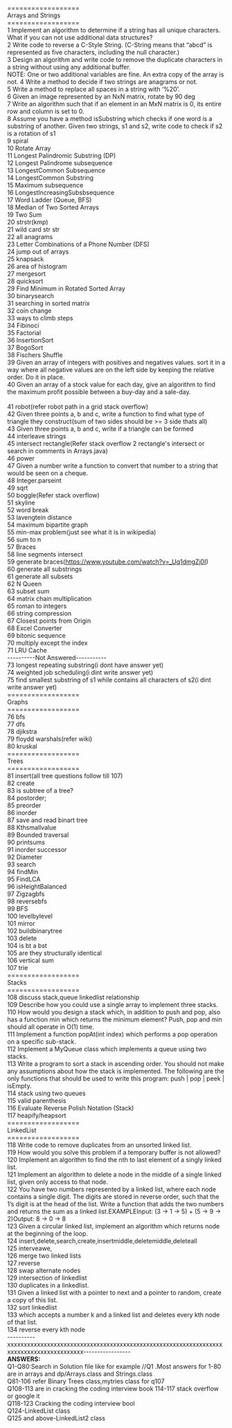 ==================<br/>
Arrays and Strings<br/>
==================<br/>
1 Implement an algorithm to determine if a string has all unique characters. What if you can not use additional data structures?<br/>
2 Write code to reverse a C-Style String. (C-String means that “abcd” is represented as five characters, including the null character.)<br/>
3 Design an algorithm and write code to remove the duplicate characters in a string without using any additional buffer.<br/> NOTE: One or two additional variables are fine. An extra copy of the array is not.
4 Write a method to decide if two strings are anagrams or not.<br/>
5 Write a method to replace all spaces in a string with ‘%20’.<br/>
6 Given an image represented by an NxN matrix, rotate by 90 deg<br/>
7 Write an algorithm such that if an element in an MxN matrix is 0, its entire row and column is set to 0.<br/>
8 Assume you have a method isSubstring which checks if one word is a substring of another. Given two strings, s1 and s2,      write code to check if s2 is a rotation of s1<br/>
9  spiral<br/>
10 Rotate Array<br/>
11 Longest Palindromic Substring (DP)<br/>
12 Longest Palindrome subsequence<br/>
13 LongestCommon Subsequence<br/>
14 LongestCommon Substring<br/>
15 Maximum subsequence<br/>
16 LongestIncreasingSubsbsequence<br/>
17 Word Ladder (Queue, BFS)<br/>
18 Median of Two Sorted Arrays<br/>
19 Two Sum<br/>
20 strstr(kmp)<br/>
21 wild card str str<br/>
22 all anagrams<br/>
23 Letter Combinations of a Phone Number (DFS)<br/>
24 jump out of arrays<br/>
25 knapsack<br/>
26 area of histogram<br/>
27 mergesort<br/>
28 quicksort<br/>
29 Find Minimum in Rotated Sorted Array<br/>
30 binarysearch<br/>
31 searching in sorted matrix<br/>
32 coin change<br/>
33 ways to climb steps<br/>
34 Fibinoci<br/>
35 Factorial<br/>
36 InsertionSort<br/>
37 BogoSort<br/>
38 Fischers Shuffle<br/>
39 Given an array of integers with positives and negatives values. sort it in a way where all negative values are on the left side by keeping the relative order. Do it in place.<br/>
40 Given an array of a stock value for each day, give an algorithm to find the maximum profit possible between a buy-day and a sale-day.<br/>  
41 robot(refer robot path in a grid stack overflow)<br/>
42 Given three points a, b and c, write a function to find what type of triangle they construct(sum of two sides should be >= 3 side thats all)<br/>
43 Given three points a, b and c, write if a triangle can be formed<br/>
44 interleave strings<br/>
45 intersect rectangle(Refer stack overflow 2 rectangle's intersect or search in comments in Arrays.java)<br/>
46 power<br/>
47 Given a number write a function to convert that number to a string that would be seen on a cheque.<br/>
48 Integer.parseint<br/>
49 sqrt<br/>
50 boggle(Refer stack overflow)<br/>
51 skyline<br/>
52 word break<br/>
53 lavengtein distance<br/>
54 maximum bipartite graph<br/>
55 min-max problem(just see what it is in wikipedia)<br/>
56 sum to n<br/>
57 Braces<br/>
58 line segments intersect<br/>
59 generate braces(https://www.youtube.com/watch?v=_Uq1dmgZj0I)<br/>
60 generate all substrings<br/>
61 generate all subsets<br/>
62 N Queen<br/>
63 subset sum<br/>
64 matrix chain multiplication<br/>
65 roman to integers<br/>
66 string compression<br/>
67 Closest points from Origin<br/>
68 Excel Converter<br/>
69 bitonic sequence<br/>
70 multiply except the index<br/>
71 LRU Cache<br/>
----------Not Answered-----------<br/>
73 longest repeating substring(i dont have answer yet)<br/>
74 weighted job scheduling(i dint write answer yet)<br/>
75 find smallest substring of s1 while contains all characters of s2(i dint write answer yet)<br/>
==================<br/>
Graphs<br/>
==================<br/>
76 bfs<br/>
77 dfs<br/>
78 djikstra<br/>
79 floydd warshals(refer wiki)<br/>
80 kruskal<br/>
==================<br/>
Trees<br/>
==================<br/>
81 insert(all tree questions follow till 107)<br/>
82 create<br/>
83 is subtree of a tree?<br/>
84 postorder;<br/>
85 preorder<br/>
86 inorder<br/>
87 save and read binart tree<br/>
88 Kthsmallvalue<br/>
89 Bounded traversal<br/>
90 printsums<br/>
91 inorder successor<br/>
92 Diameter<br/>
93 search<br/>
94 findMin<br/>
95 FindLCA<br/>
96 isHeightBalanced<br/>
97 Zigzagbfs<br/>
98 reversebfs<br/>
99 BFS<br/>
100 levelbylevel<br/>
101 mirror<br/>
102 buildbinarytree<br/>
103 delete<br/>
104 is bt a bst<br/>
105 are they structurally identical<br/>
106 vertical sum<br/>
107 trie<br/>
==================<br/>
Stacks<br/>
==================<br/>
108 discuss stack,queue linkedlist relationship<br/>
109 Describe how you could use a single array to implement three stacks.<br/>
110 How would you design a stack which, in addition to push and pop, also has a function min which returns the minimum element? Push, pop and min should all operate in O(1) time.<br/>
111 Implement a function popAt(int index) which performs a pop operation on a specific sub-stack.<br/>
112 Implement a MyQueue class which implements a queue using two stacks.<br/>
113 Write a program to sort a stack in ascending order. You should not make any assumptions about how the stack is implemented. The following are the only functions that should be used to write this program: push | pop | peek | isEmpty.<br/>
114 stack using two queues<br/>
115 valid parenthesis<br/>
116 Evaluate Reverse Polish Notation (Stack)<br/>
117 heapify/heapsort<br/>
==================<br/>
LinkedList<br/>
==================<br/>
118 Write code to remove duplicates from an unsorted linked list.<br/>
119 How would you solve this problem if a temporary buffer is not allowed?<br/>
120 Implement an algorithm to find the nth to last element of a singly linked list.<br/>
121 Implement an algorithm to delete a node in the middle of a single linked list, given only access to that node.<br/>
122 You have two numbers represented by a linked list, where each node contains a single digit. The digits are stored in reverse order, such that the 1’s digit is at the head of the list. Write a function that adds the two numbers and returns the sum as a linked list.EXAMPLEInput: (3 -> 1 -> 5) + (5 -> 9 -> 2)Output: 8 -> 0 -> 8<br/>
123 Given a circular linked list, implement an algorithm which returns node at the beginning of the loop.<br/>
124 insert,delete,search,create,insertmiddle,deletemiddle,deleteall<br/>
125 interveawe,<br/>
126 merge two linked lists<br/>
127 reverse <br/>
128 swap alternate nodes<br/>
129 intersection of linkedlist<br/>
130 duplicates in a linkedlist.<br/>
131 Given a linked list with a pointer to next and a pointer to random, create a copy of this list.<br/>
132 sort linkedlist<br/>
133 which accepts a number k and a linked list and deletes every kth node of that list. <br/>
134 reverse every kth node<br/>
----------xxxxxxxxxxxxxxxxxxxxxxxxxxxxxxxxxxxxxxxxxxxxxxxxxxxxxxxxxxxxxxxxxxxxxxxxxxxxxxxxxxxxxxxx-----------------<br/>
<b>ANSWERS:</b><br/>
Q1-Q80:Search in Solution file like for example //Q1 .Most answers for 1-80 are in arrays and dp/Arrays.class and Strings.class<br/>
Q81-106 refer Binary Trees class,mytries class for q107<br/>
Q108-113 are in cracking the coding interview book 114-117 stack overflow or google it<br/>
Q118-123 Cracking the coding interview bool<br/>
Q124-LinkedList class<br/>
Q125 and above-LinkedList2 class

